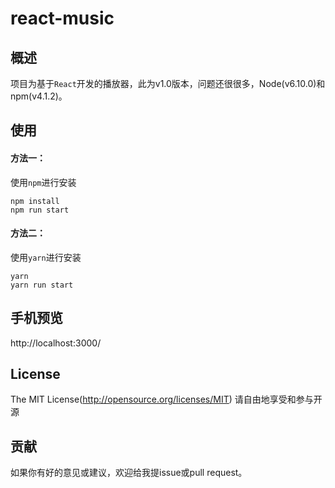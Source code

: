 # react-music

## 概述

项目为基于`React`开发的播放器，此为v1.0版本，问题还很很多，Node(v6.10.0)和npm(v4.1.2)。

## 使用

#### 方法一：
使用`npm`进行安装
```
npm install
npm run start
```

#### 方法二：
使用`yarn`进行安装
```
yarn
yarn run start
```

## 手机预览

http://localhost:3000/

## License
The MIT License(http://opensource.org/licenses/MIT)
请自由地享受和参与开源

## 贡献

如果你有好的意见或建议，欢迎给我提issue或pull request。
